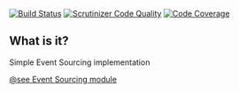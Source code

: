 [![Build Status](https://travis-ci.org/php-service-bus/event-sourcing.svg?branch=master)](https://travis-ci.org/php-service-bus/event-sourcing)
[![Scrutinizer Code Quality](https://scrutinizer-ci.com/g/php-service-bus/event-sourcing/badges/quality-score.png?b=master)](https://scrutinizer-ci.com/g/php-service-bus/event-sourcing/?branch=master)
[![Code Coverage](https://scrutinizer-ci.com/g/php-service-bus/event-sourcing/badges/coverage.png?b=master)](https://scrutinizer-ci.com/g/php-service-bus/event-sourcing/?branch=master)

## What is it?

Simple Event Sourcing implementation

[@see Event Sourcing module](https://github.com/php-service-bus/module-event-sourcing)
